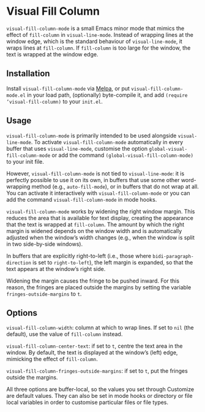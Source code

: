 # Visual Fill Column #

`visual-fill-column-mode` is a small Emacs minor mode that mimics the effect of `fill-column` in `visual-line-mode`. Instead of wrapping lines at the window edge, which is the standard behaviour of `visual-line-mode`, it wraps lines at `fill-column`. If `fill-column` is too large for the window, the text is wrapped at the window edge.


## Installation ##

Install `visual-fill-column-mode` via [Melpa](http://melpa.org), or put `visual-fill-column-mode.el` in your load path, (optionally) byte-compile it, and add `(require ’visual-fill-column)` to your `init.el`.


## Usage ##

`visual-fill-column-mode` is primarily intended to be used alongside `visual-line-mode`. To activate `visual-fill-column-mode` automatically in every buffer that uses `visual-line-mode`, customise the option `global-visual-fill-column-mode` or add the command `(global-visual-fill-column-mode)` to your init file.

However, `visual-fill-column-mode` is not tied to `visual-line-mode`: it is perfectly possible to use it on its own, in buffers that use some other word-wrapping method (e.g., `auto-fill-mode`), or in buffers that do not wrap at all. You can activate it interactively with `visual-fill-column-mode` or you can add the command `visual-fill-column-mode` in mode hooks.

`visual-fill-column-mode` works by widening the right window margin. This reduces the area that is available for text display, creating the appearance that the text is wrapped at `fill-column`. The amount by which the right margin is widened depends on the window width and is automatically adjusted when the window’s width changes (e.g., when the window is split in two side-by-side windows).

In buffers that are explicitly right-to-left (i.e., those where `bidi-paragraph-direction` is set to `right-to-left`), the left margin is expanded, so that the text appears at the window’s right side.

Widening the margin causes the fringe to be pushed inward. For this reason, the fringes are placed outside the margins by setting the variable `fringes-outside-margins` to `t`.


## Options ##

`visual-fill-column-width`: column at which to wrap lines. If set to `nil` (the default), use the value of `fill-column` instead.

`visual-fill-column-center-text`: if set to `t`, centre the text area in the window. By default, the text is displayed at the window’s (left) edge, mimicking the effect of `fill-column`.

`visual-fill-column-fringes-outside-margins`: if set to `t`, put the fringes outside the margins.

All three options are buffer-local, so the values you set through Customize are default values. They can also be set in mode hooks or directory or file local variables in order to customise particular files or file types.
